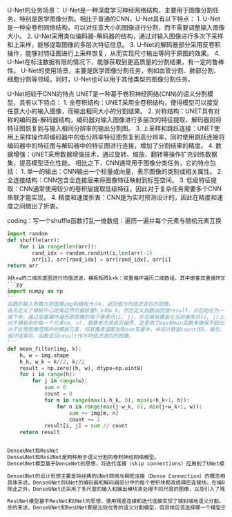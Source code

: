U-Net的业务场景：
    U-Net是一种深度学习神经网络结构，主要用于图像分割任务，特别是医学图像分割。相比于普通的CNN，U-Net具有以下特点：
    1. U-Net是一种全卷积网络结构，可以对任意大小的图像进行分割，而不需要调整输入图像大小。
    2. U-Net采用类似编码器-解码器的结构，通过对输入图像进行多次下采样和上采样，能够提取图像的多层次特征信息。
    3. U-Net的解码器部分采用反卷积操作，能够对特征图进行上采样恢复，从而实现尺寸输出等同于原图的效果。
    4. U-Net在标注数据有限的情况下，能够获取到更高质量的分割结果，有一定的鲁棒性。
U-Net的使用场景，主要是医学图像分割任务，例如血管分割、肺部分割、细胞分割等领域。同时，U-Net也可以用于其他类型的图像分割任务。


U-Net相较于CNN的特点
UNET是一种基于卷积神经网络(CNN)的语义分割模型，具有以下特点：
    1. 全卷积结构：UNET采用全卷积结构，使得模型可以接受任意大小的输入图像，而输出相同大小的分割结果。
    2. 对称结构：UNET具有对称的编码器-解码器结构，编码器对输入图像进行多层次的特征提取，解码器则将特征图恢复到与输入相同分辨率的输出分割图。
    3. 上采样和跳跃连接：UNET使用上采样操作将编码器中的低分辨率特征图恢复到高分辨率，同时使用跳跃连接将编码器中的特征图与解码器中的特征图进行连接，增加了分割结果的精度。
    4. 数据增强：UNET采用数据增强技术，通过旋转、缩放、翻转等操作扩充训练数据集，提高模型泛化性能。
相比之下，CNN通常用于图像分类任务，它的特点包括：
    1. 单一的输出：CNN输出一个标量或向量，表示图像的类别或相关属性。
    2. 全连接结构：CNN包含全连接层来将图像特征映射到标签空间。
    3. 低级特征提取：CNN通常使用较少的卷积层提取低级特征，因此对于复杂任务需要多个CNN串联才能实现。
    4. 精度和速度折衷：CNN是为实时预测设计的，因此在精度和速度之间做出了折衷。

coding：写一个shuffle函数打乱一维数组：遍历一遍并每个元素与随机元素互换
```py
import random
def shuffle(arr):
    for i in range(len(arr)):
        rand_idx = random.randint(i,len(arr)-1)
        arr[i], arr[rand_idx] = arr[rand_idx], arr[i]
return arr

对h×w的二维灰度图进行均值滤波，模板矩阵k×k：双重循环遍历二维数组，其中嵌套双重循环加和k×k个元素求均值
```py
import numpy as np
'''
函数的输入参数为原图像img和模板大小k，返回值为均值滤波后的图像。
首先定义了模板中心距离边界的偏移量h_k和w_k。然后定义函数返回值result，并初始化为一个和原图像大小相同的全0矩阵。
接下来，通过双重循环遍历原图像的每个像素点(i, j)，并将模板覆盖在当前像素点(i, j)上。
对于模板中的每一个元素(m, n)，需要考虑其是否越界。这里用了max和min函数来确保不超出原图像的边界。
对于在原图像范围内的模板元素，将其像素值累加到sum变量中，并将计数器count加1。最后，用sum除以count来求这k×k个元素的均值，并将结果赋值给result矩阵中对应的像素值。
循环结束后，函数返回result作为均值滤波后的图像。
'''
def mean_filter(img, k):
    h, w = img.shape
    h_k, w_k = k//2, k//2
    result = np.zero((h, w), dtype=np.uint8)
    for i in range(h):
        for j in range(w):
            sum = 0
            count = 0
            for m in range(max(i-h_k, 0), min(i+h_k+1, h)):
                for n in range(max(j-w_k, 0), min(j+w_k+1, w)):
                    sum += img[m, n]
                    count += 1
            result[i, j] = sum // count
    return result


DenseUNet和ResNet
DenseUNet和ResUNet是两种用于语义分割的卷积神经网络模型。
DenseUNet模型基于DenseNet的思想，将迭代连接（skip connections）应用到了UNet模型中，提高了模型的学习能力和特征表达能力。该模型还针对边缘区域的分割效果差的问题，采用了VGG-16 的结构对边缘区域进行优化。

DenseUNet的设计思想主要是将经典的UNet网络与稠密连接（Dense Connection）的概念相结合，以提高图像分割的性能。稠密连接是指将前一层输出与当前层输入连接在一起，使得当前层可以接收到前一层的所有信息，从而增强了特征的复用性，加快了特征传递速度，提高了模型的训练效率。
具体来说，DenseUNet将UNet的编码器和解码器部分中的每个卷积块都改成稠密连接块。在编码器部分，每个稠密连接块由一个3×3 卷积层和一个下采样层组成，并且每个输入都连接到当前层上。在解码器部分，每个稠密连接块由一个上采样层、一个3×3 卷积层、一个跳跃连接连接和一个此前的编码器部分的相应层输出连接组成。
除此之外，DenseUNet还采用了多尺度的输入和输出模块来处理不同尺度的图像，以及引入了残差连接来消除梯度消失、加快收敛速度。这些设计思想使得DenseUNet在与其他图像分割方法进行比较时，具有更好的分割精度和更快的计算速度。

ResUNet模型基于ResNet和UNet的思想，使用残差连接和迭代连接实现了端到端地语义分割。该模型在高分辨率图像处理任务中表现优秀，同时还加入了空洞卷积（dilated convolution）和批归一化（batch normalization）等技术，进一步提高了模型的性能
总的来说，DenseUNet和ResUNet都是比较优秀的语义分割模型，但具体应该选择哪一个模型还需要根据任务的具体需求进行选择。